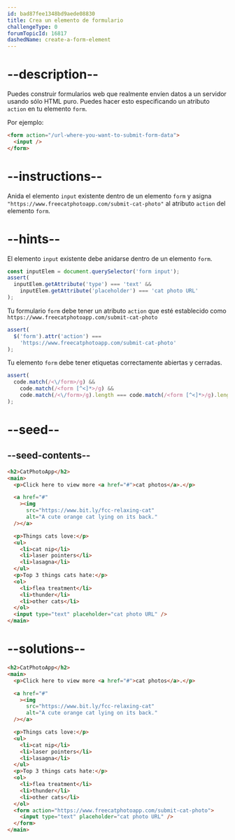 ```yaml
---
id: bad87fee1348bd9aede08830
title: Crea un elemento de formulario
challengeType: 0
forumTopicId: 16817
dashedName: create-a-form-element
---
```


# --description--

Puedes construir formularios web que realmente envíen datos a un servidor usando sólo HTML puro. Puedes hacer esto especificando un atributo `action` en tu elemento `form`.

Por ejemplo:

```html
<form action="/url-where-you-want-to-submit-form-data">
  <input />
</form>
```

# --instructions--

Anida el elemento `input` existente dentro de un elemento `form` y asigna `"https://www.freecatphotoapp.com/submit-cat-photo"` al atributo `action` del elemento `form`.

# --hints--

El elemento `input` existente debe anidarse dentro de un elemento `form`.

```js
const inputElem = document.querySelector('form input');
assert(
  inputElem.getAttribute('type') === 'text' &&
    inputElem.getAttribute('placeholder') === 'cat photo URL'
);
```

Tu formulario `form` debe tener un atributo `action` que esté establecido como `https://www.freecatphotoapp.com/submit-cat-photo`

```js
assert(
  $('form').attr('action') ===
    'https://www.freecatphotoapp.com/submit-cat-photo'
);
```

Tu elemento `form` debe tener etiquetas correctamente abiertas y cerradas.

```js
assert(
  code.match(/<\/form>/g) &&
    code.match(/<form [^<]*>/g) &&
    code.match(/<\/form>/g).length === code.match(/<form [^<]*>/g).length
);
```

# --seed--

## --seed-contents--

```html
<h2>CatPhotoApp</h2>
<main>
  <p>Click here to view more <a href="#">cat photos</a>.</p>

  <a href="#"
    ><img
      src="https://www.bit.ly/fcc-relaxing-cat"
      alt="A cute orange cat lying on its back."
  /></a>

  <p>Things cats love:</p>
  <ul>
    <li>cat nip</li>
    <li>laser pointers</li>
    <li>lasagna</li>
  </ul>
  <p>Top 3 things cats hate:</p>
  <ol>
    <li>flea treatment</li>
    <li>thunder</li>
    <li>other cats</li>
  </ol>
  <input type="text" placeholder="cat photo URL" />
</main>
```

# --solutions--

```html
<h2>CatPhotoApp</h2>
<main>
  <p>Click here to view more <a href="#">cat photos</a>.</p>

  <a href="#"
    ><img
      src="https://www.bit.ly/fcc-relaxing-cat"
      alt="A cute orange cat lying on its back."
  /></a>

  <p>Things cats love:</p>
  <ul>
    <li>cat nip</li>
    <li>laser pointers</li>
    <li>lasagna</li>
  </ul>
  <p>Top 3 things cats hate:</p>
  <ol>
    <li>flea treatment</li>
    <li>thunder</li>
    <li>other cats</li>
  </ol>
  <form action="https://www.freecatphotoapp.com/submit-cat-photo">
    <input type="text" placeholder="cat photo URL" />
  </form>
</main>
```
